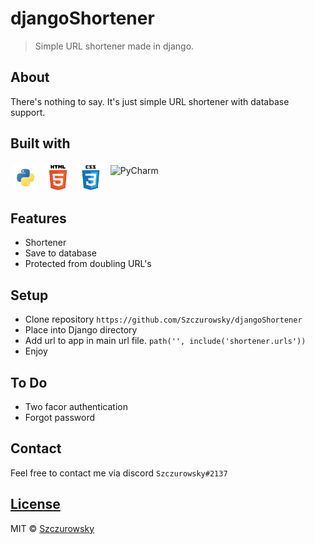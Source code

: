 # djangoShortener

> Simple URL shortener made in django.
## About
There's nothing to say. It's just simple URL shortener with database support.

## Built with

<p align="left">
<img src="https://raw.githubusercontent.com/github/explore/80688e429a7d4ef2fca1e82350fe8e3517d3494d/topics/python/python.png" alt="Python" height="40" style="vertical-align:top; margin:4px">
<img src="https://raw.githubusercontent.com/github/explore/80688e429a7d4ef2fca1e82350fe8e3517d3494d/topics/html/html.png" alt="HTML" height="40" style="vertical-align:top; margin:4px">
<img src="https://raw.githubusercontent.com/github/explore/80688e429a7d4ef2fca1e82350fe8e3517d3494d/topics/css/css.png" alt="css" height="40" style="vertical-align:top; margin:4px">
<img src="https://external-preview.redd.it/68RuLLrsBdxbVJLxm3py3YoK6zX0aPIv3qttEhkb0_4.jpg?auto=webp&s=e2c12b1dc5be819f2f076f46454912a3c4bc3f2d" alt="PyCharm" height="40" style="vertical-align:top; margin:4px">
</p>

## Features
- Shortener
- Save to database
- Protected from doubling URL's
## Setup
- Clone repository `https://github.com/Szczurowsky/djangoShortener`
- Place into Django directory
- Add url to app in main url file. `path('', include('shortener.urls'))`
- Enjoy

## To Do
- Two facor authentication
- Forgot password

## Contact
Feel free to contact me via discord `Szczurowsky#2137`

## [License](https://github.com/Szczurowsky/djangoShortener/blob/main/LICENSE)

MIT © [Szczurowsky ](https://github.com/Szczurowsky)
